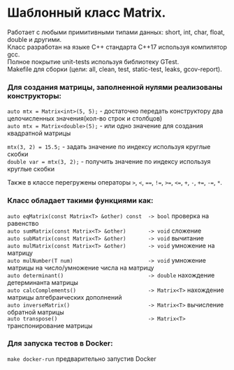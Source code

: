 # Шаблонный класс Matrix.<br>
Работает с любыми примитивными типами данных: short, int, char, float, double и другими.<br>
Класс разработан на языке C++ стандарта C++17 используя компилятор gcc.<br>
Полное покрытие unit-tests используя библиотеку GTest.<br>
Makefile для сборки (цели: all, clean, test, static-test, leaks, gcov-report).<br>

### Для создания матрицы, заполненной нулями реализованы конструкторы:
  `auto mtx = Matrix<int>(5, 5);` - достаточно передать конструктору два целочисленных значения(кол-во строк и столбцов)<br>
  `auto mtx = Matrix<double>(5);` - или одно значение для создания квадратной матрицы<br>
  
  `mtx(3, 2) = 15.5;` - задать значение по индексу используя круглые скобки<br>
  `double var = mtx(3, 2);` - получить значение по индексу используя круглые скобки<br>

Также в классе перегружены операторы `>`, `<`, `==`, `!=`, `>=`, `<=`, `+`, `-`, `+=`, `-=`, `*`.

### Класс обладает такими функциями как:<br>
  `auto eqMatrix(const Matrix<T> &other) const  -> bool`       проверка на равенство<br>
  `auto sumMatrix(const Matrix<T> &other)       -> void`       сложение<br>
  `auto subMatrix(const Matrix<T> &other)       -> void`       вычитание<br>
  `auto mulMatrix(const Matrix<T> &other)       -> void`       умножение на матрицу<br>
  `auto mulNumber(T num)                        -> void`       умножение матрицы на число/умножение числа на матрицу<br>
  `auto determinant()                           -> double`     нахождение детерминанта матрицы<br>
  `auto calcComplements()                       -> Matrix<T>`  нахождение матрицы алгебраических дополнений<br>
  `auto inverseMatrix()                         -> Matrix<T>`  вычисление обратной матрицы<br>
  `auto transpose()                             -> Matrix<T>`  транспонирование матрицы<br>


### Для запуска тестов в Docker:<br>
`make docker-run` предварительно запустив Docker
